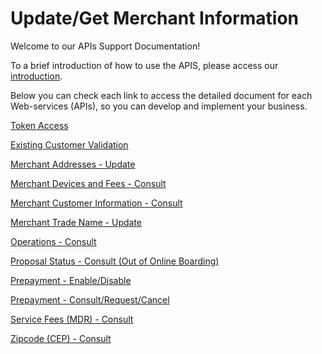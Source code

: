 
# Update/Get Merchant Information

Welcome to our APIs Support Documentation!

To a brief introduction of how to use the APIS, please access our [introduction][1].

Below you can check each link to access the detailed document for each Web-services (APIs), so you can develop and implement your business.

[Token Access](TokenGenerationforWeb-services.md)

[Existing Customer Validation](https://docs-qa.firstdata.com/org/brazilapi/docs/api/001-sba-val-cadastro)

[Merchant Addresses - Update](../api/?type=post&path=/updateAddress/)

[Merchant Devices and Fees - Consult](../api/?type=get&path=/{institution}/{merchanID}/)

[Merchant Customer Information - Consult](https://docs-qa.firstdata.com/org/brazilapi/docs/api/001-estabelecimento)

[Merchant Trade Name - Update](../api/?type=post&path=/updateTradeName/)

[Operations - Consult](https://docs-qa.firstdata.com/org/brazilapi/docs/api/001-sba-consulta-ops)

[Proposal Status - Consult (Out of Online Boarding)](https://docs-qa.firstdata.com/org/brazilapi/docs/api/001-sba-status-propo)

[Prepayment - Enable/Disable](../api/?type=post&path=/updatePrepayFlag/)

[Prepayment - Consult/Request/Cancel](../api/?type=get&path=/updatePrepayFlag/v1/antecipacao/)

[Service Fees (MDR) - Consult](https://docs-qa.firstdata.com/org/brazilapi/docs/api/001-sba-mdr-fee)

[Zipcode (CEP) - Consult](../api/?type=get&path=/cep/{cep})

[1]:  APIs-Introduction.md
